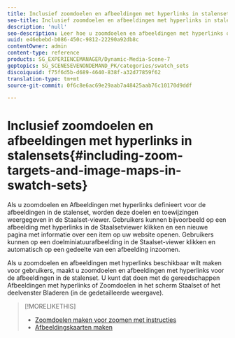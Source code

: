 ```yaml
---
title: Inclusief zoomdoelen en afbeeldingen met hyperlinks in stalensets
seo-title: Inclusief zoomdoelen en afbeeldingen met hyperlinks in stalensets
description: 'null'
seo-description: Leer hoe u zoomdoelen en afbeeldingen met hyperlinks opneemt in stalensets.
uuid: e46ebebd-b086-450c-9812-22290a92db8c
contentOwner: admin
content-type: reference
products: SG_EXPERIENCEMANAGER/Dynamic-Media-Scene-7
geptopics: SG_SCENESEVENONDEMAND_PK/categories/swatch_sets
discoiquuid: f75f6d5b-d689-4640-838f-a32d77859f62
translation-type: tm+mt
source-git-commit: 0f6c8e6ac69e29aab7a48425aab76c10170d9ddf

---
```



# Inclusief zoomdoelen en afbeeldingen met hyperlinks in stalensets{#including-zoom-targets-and-image-maps-in-swatch-sets}

Als u zoomdoelen en Afbeeldingen met hyperlinks definieert voor de afbeeldingen in de stalenset, worden deze doelen en toewijzingen weergegeven in de Staalset-viewer. Gebruikers kunnen bijvoorbeeld op een afbeelding met hyperlinks in de Staalsetviewer klikken en een nieuwe pagina met informatie over een item op uw website openen. Gebruikers kunnen op een doelminiatuurafbeelding in de Staalset-viewer klikken en automatisch op een gedeelte van een afbeelding inzoomen.

Als u zoomdoelen en afbeeldingen met hyperlinks beschikbaar wilt maken voor gebruikers, maakt u zoomdoelen en afbeeldingen met hyperlinks voor de afbeeldingen in de stalenset. U kunt dat doen met de gereedschappen Afbeeldingen met hyperlinks of Zoomdoelen in het scherm Staalset of het deelvenster Bladeren (in de gedetailleerde weergave).

>[!MORELIKETHIS]
>
>* [Zoomdoelen maken voor zoomen met instructies](creating-zoom-targets-guided-zoom.md#creating_zoom_targets_for_guided_zoom)
>* [Afbeeldingskaarten maken](creating-image-maps.md#creating_image_maps)

